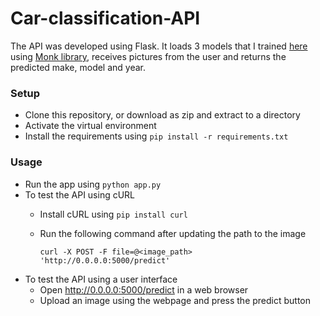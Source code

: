 # Car-classification-API

The API was developed using Flask. It loads 3 models that I trained [here](https://github.com/PiyushM1/Car-make-model-and-year-classifier) using [Monk library](https://github.com/Tessellate-Imaging/monk_v1), receives pictures from the user and returns the predicted make, model and year.

### Setup
- Clone this repository, or download as zip and extract to a directory
- Activate the virtual environment
- Install the requirements using `pip install -r requirements.txt`

### Usage
- Run the app using `python app.py`
- To test the API using cURL
  - Install cURL using `pip install curl`
  - Run the following command after updating the path to the image 
  
    `curl -X POST -F file=@<image_path> 'http://0.0.0.0:5000/predict'`
- To test the API using a user interface
  - Open http://0.0.0.0:5000/predict in a web browser
  - Upload an image using the webpage and press the predict button
